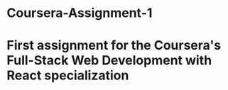 # Coursera-Assignment-1
# First assignment for the Coursera's Full-Stack Web Development with React specialization